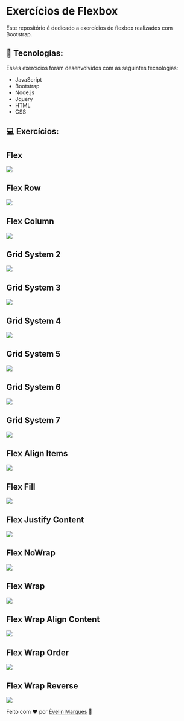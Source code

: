 # Exercícios de Flexbox
 Este repositório é dedicado a exercícios de flexbox realizados com Bootstrap.

## 🚀 Tecnologias:
Esses exercícios foram desenvolvidos com as seguintes tecnologias:

* JavaScript
* Bootstrap
* Node.js
* Jquery
* HTML
* CSS

## 💻 Exercícios:

## Flex
<img src="https://user-images.githubusercontent.com/56482367/88021116-4b7c5000-cb03-11ea-9dba-2752d7ddb7f9.PNG">

## Flex Row

<img src="https://user-images.githubusercontent.com/56482367/88021738-6b604380-cb04-11ea-942c-6f2d7f3bcf83.PNG">

## Flex Column

<img src="https://user-images.githubusercontent.com/56482367/88021907-b4b09300-cb04-11ea-877f-9722918df6ef.PNG">

## Grid System 2

<img src="https://user-images.githubusercontent.com/56482367/88022234-4b7d4f80-cb05-11ea-8636-8297aea67788.PNG">

## Grid System 3

<img src="https://user-images.githubusercontent.com/56482367/88022261-59cb6b80-cb05-11ea-9f1c-983de5ba0927.PNG">

## Grid System 4

<img src="https://user-images.githubusercontent.com/56482367/88022300-6bad0e80-cb05-11ea-8701-e230462160a4.PNG">

## Grid System 5

<img src="https://user-images.githubusercontent.com/56482367/88022502-c8102e00-cb05-11ea-8f84-d36231bcc537.PNG">

## Grid System 6

<img src="https://user-images.githubusercontent.com/56482367/88022395-90a18180-cb05-11ea-9e29-106540283b30.PNG">

## Grid System 7

<img src="https://user-images.githubusercontent.com/56482367/88022597-f42baf00-cb05-11ea-8d50-140e5f9452c8.PNG">

## Flex Align Items

<img src="https://user-images.githubusercontent.com/56482367/88468797-3581dd00-cebf-11ea-9494-5877dfb32781.png">

## Flex Fill

<img src="https://user-images.githubusercontent.com/56482367/88468750-7deccb00-cebe-11ea-8569-52e6bfc3ec08.PNG">

## Flex Justify Content

<img src="https://user-images.githubusercontent.com/56482367/88468761-a1177a80-cebe-11ea-8b2f-a985b59eca32.PNG">

## Flex NoWrap

<img src="https://user-images.githubusercontent.com/56482367/88468766-c2786680-cebe-11ea-9065-9b37fcef58c7.PNG">

## Flex Wrap

<img src="https://user-images.githubusercontent.com/56482367/88468778-df149e80-cebe-11ea-8c2b-9797e5d780f1.PNG">

## Flex Wrap Align Content

<img src="https://user-images.githubusercontent.com/56482367/88468733-2cdcd700-cebe-11ea-9eca-84072291b10e.png">

## Flex Wrap Order

<img src="https://user-images.githubusercontent.com/56482367/88468848-9a3d3780-cebf-11ea-81fd-cd04fa4e28b4.PNG">

## Flex Wrap Reverse

<img src="https://user-images.githubusercontent.com/56482367/88468910-d329dc00-cec0-11ea-9c3a-8661dafe47c5.PNG">


Feito com ♥ por <a href="https://www.linkedin.com/in/evelinmarquess/">Évelin Marques</a> 👋
